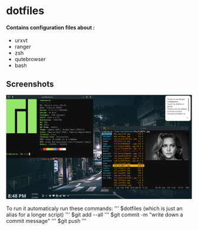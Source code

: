 # dotfiles
#### Contains configuration files about : 
- urxvt 
- ranger 
- zsh
- qutebrowser
- bash 

## Screenshots
![screen1](screenshots/2019-01-15-204845_1366x768_scrot.png)

To run it automaticaly run these commands:
'''
$dotfiles (which is just an alias for a longer script)
'''
$git add --all
'''
$git commit -m "write down a commit message"
'''
$git push
'''
